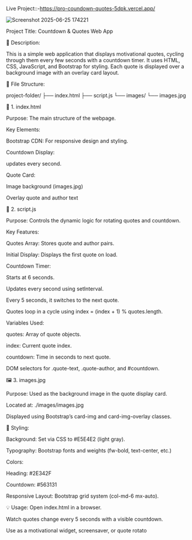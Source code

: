 Live Project::-https://pro-coundown-quotes-5dpk.vercel.app/

![Screenshot 2025-06-25 174221](https://github.com/user-attachments/assets/733b89fc-3d0f-4ecd-9af1-061bbbcda281)

Project Title: Countdown & Quotes Web App

🧾 Description:

This is a simple web application that displays motivational quotes, cycling through them every few seconds with a countdown timer. It uses HTML, CSS, JavaScript, and Bootstrap for styling. Each quote is displayed over a background image with an overlay card layout.

📁 File Structure:

project-folder/
├── index.html
├── script.js
└── images/
    └── images.jpg


📄 1. index.html

Purpose: The main structure of the webpage.

Key Elements:

Bootstrap CDN: For responsive design and styling.

Countdown Display: <p id="countdown"> updates every second.

Quote Card:

Image background (images.jpg)

Overlay quote and author text



🧠 2. script.js

Purpose: Controls the dynamic logic for rotating quotes and countdown.

Key Features:

Quotes Array: Stores quote and author pairs.

Initial Display: Displays the first quote on load.

Countdown Timer:

Starts at 6 seconds.

Updates every second using setInterval.

Every 5 seconds, it switches to the next quote.

Quotes loop in a cycle using index = (index + 1) % quotes.length.

Variables Used:

quotes: Array of quote objects.

index: Current quote index.

countdown: Time in seconds to next quote.

DOM selectors for .quote-text, .quote-author, and #countdown.

🖼️ 3. images.jpg

Purpose: Used as the background image in the quote display card.

Located at: ./images/images.jpg

Displayed using Bootstrap’s card-img and card-img-overlay classes.

🎨 Styling:

Background: Set via CSS to #E5E4E2 (light gray).

Typography: Bootstrap fonts and weights (fw-bold, text-center, etc.)

Colors:

Heading: #2E342F

Countdown: #563131

Responsive Layout: Bootstrap grid system (col-md-6 mx-auto).

💡 Usage:
Open index.html in a browser.

Watch quotes change every 5 seconds with a visible countdown.

Use as a motivational widget, screensaver, or quote rotato
